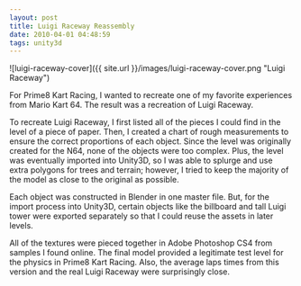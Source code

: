 ```yaml
---
layout: post
title: Luigi Raceway Reassembly
date: 2010-04-01 04:48:59
tags: unity3d
---
```


![luigi-raceway-cover]({{ site.url }}/images/luigi-raceway-cover.png "Luigi Raceway")

For Prime8 Kart Racing, I wanted to recreate one of my favorite experiences from Mario Kart 64. The result was a recreation of Luigi Raceway.

To recreate Luigi Raceway, I first listed all of the pieces I could find in the level of a piece of paper. Then, I created a chart of rough measurements to ensure the correct proportions of each object. Since the level was originally created for the N64, none of the objects were too complex. Plus, the level was eventually imported into Unity3D, so I was able to splurge and use extra polygons for trees and terrain; however, I tried to keep the majority of the model as close to the original as possible.

Each object was constructed in Blender in one master file. But, for the import process into Unity3D, certain objects like the billboard and tall Luigi tower were exported separately so that I could reuse the assets in later levels.

All of the textures were pieced together in Adobe Photoshop CS4 from samples I found online. The final model provided a legitimate test level for the physics in Prime8 Kart Racing. Also, the average laps times from this version and the real Luigi Raceway were surprisingly close.